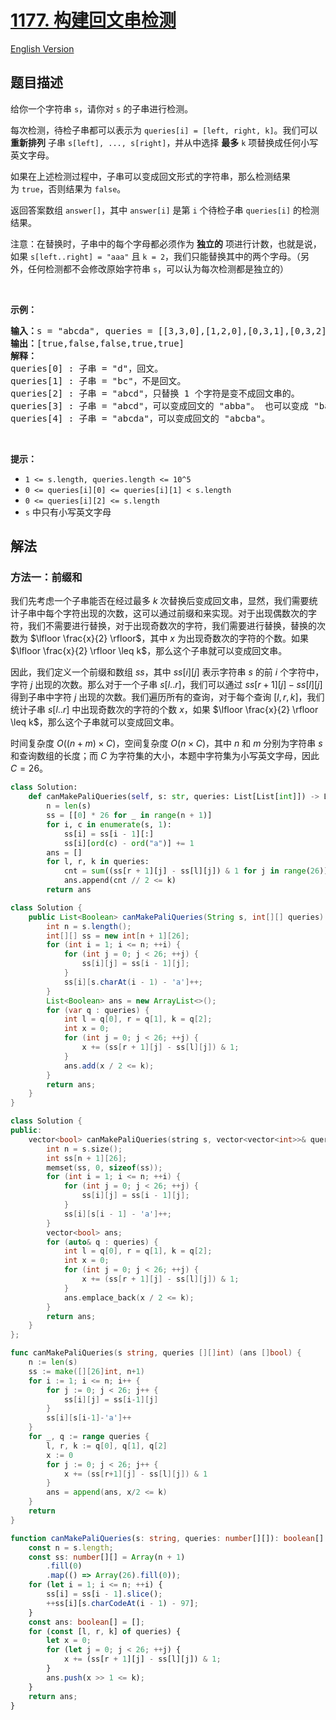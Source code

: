 # [1177. 构建回文串检测](https://leetcode.cn/problems/can-make-palindrome-from-substring)

[English Version](/solution/1100-1199/1177.Can%20Make%20Palindrome%20from%20Substring/README_EN.md)

## 题目描述

<!-- 这里写题目描述 -->

<p>给你一个字符串&nbsp;<code>s</code>，请你对&nbsp;<code>s</code>&nbsp;的子串进行检测。</p>

<p>每次检测，待检子串都可以表示为&nbsp;<code>queries[i] = [left, right, k]</code>。我们可以 <strong>重新排列</strong> 子串&nbsp;<code>s[left], ..., s[right]</code>，并从中选择 <strong>最多</strong> <code>k</code>&nbsp;项替换成任何小写英文字母。&nbsp;</p>

<p>如果在上述检测过程中，子串可以变成回文形式的字符串，那么检测结果为&nbsp;<code>true</code>，否则结果为&nbsp;<code>false</code>。</p>

<p>返回答案数组&nbsp;<code>answer[]</code>，其中&nbsp;<code>answer[i]</code>&nbsp;是第&nbsp;<code>i</code>&nbsp;个待检子串&nbsp;<code>queries[i]</code>&nbsp;的检测结果。</p>

<p>注意：在替换时，子串中的每个字母都必须作为 <strong>独立的</strong> 项进行计数，也就是说，如果&nbsp;<code>s[left..right] = &quot;aaa&quot;</code>&nbsp;且&nbsp;<code>k = 2</code>，我们只能替换其中的两个字母。（另外，任何检测都不会修改原始字符串 <code>s</code>，可以认为每次检测都是独立的）</p>

<p>&nbsp;</p>

<p><strong>示例：</strong></p>

<pre><strong>输入：</strong>s = &quot;abcda&quot;, queries = [[3,3,0],[1,2,0],[0,3,1],[0,3,2],[0,4,1]]
<strong>输出：</strong>[true,false,false,true,true]
<strong>解释：</strong>
queries[0] : 子串 = &quot;d&quot;，回文。
queries[1] :&nbsp;子串 = &quot;bc&quot;，不是回文。
queries[2] :&nbsp;子串 = &quot;abcd&quot;，只替换 1 个字符是变不成回文串的。
queries[3] :&nbsp;子串 = &quot;abcd&quot;，可以变成回文的 &quot;abba&quot;。 也可以变成 &quot;baab&quot;，先重新排序变成 &quot;bacd&quot;，然后把 &quot;cd&quot; 替换为 &quot;ab&quot;。
queries[4] :&nbsp;子串 = &quot;abcda&quot;，可以变成回文的 &quot;abcba&quot;。
</pre>

<p>&nbsp;</p>

<p><strong>提示：</strong></p>

<ul>
	<li><code>1 &lt;= s.length,&nbsp;queries.length&nbsp;&lt;= 10^5</code></li>
	<li><code>0 &lt;= queries[i][0] &lt;= queries[i][1] &lt;&nbsp;s.length</code></li>
	<li><code>0 &lt;= queries[i][2] &lt;= s.length</code></li>
	<li><code>s</code> 中只有小写英文字母</li>
</ul>

## 解法

### 方法一：前缀和

我们先考虑一个子串能否在经过最多 $k$ 次替换后变成回文串，显然，我们需要统计子串中每个字符出现的次数，这可以通过前缀和来实现。对于出现偶数次的字符，我们不需要进行替换，对于出现奇数次的字符，我们需要进行替换，替换的次数为 $\lfloor \frac{x}{2} \rfloor$，其中 $x$ 为出现奇数次的字符的个数。如果 $\lfloor \frac{x}{2} \rfloor \leq k$，那么这个子串就可以变成回文串。

因此，我们定义一个前缀和数组 $ss$，其中 $ss[i][j]$ 表示字符串 $s$ 的前 $i$ 个字符中，字符 $j$ 出现的次数。那么对于一个子串 $s[l..r]$，我们可以通过 $ss[r + 1][j] - ss[l][j]$ 得到子串中字符 $j$ 出现的次数。我们遍历所有的查询，对于每个查询 $[l, r, k]$，我们统计子串 $s[l..r]$ 中出现奇数次的字符的个数 $x$，如果 $\lfloor \frac{x}{2} \rfloor \leq k$，那么这个子串就可以变成回文串。

时间复杂度 $O((n + m) \times C)$，空间复杂度 $O(n \times C)$，其中 $n$ 和 $m$ 分别为字符串 $s$ 和查询数组的长度；而 $C$ 为字符集的大小，本题中字符集为小写英文字母，因此 $C = 26$。

<!-- tabs:start -->

```python
class Solution:
    def canMakePaliQueries(self, s: str, queries: List[List[int]]) -> List[bool]:
        n = len(s)
        ss = [[0] * 26 for _ in range(n + 1)]
        for i, c in enumerate(s, 1):
            ss[i] = ss[i - 1][:]
            ss[i][ord(c) - ord("a")] += 1
        ans = []
        for l, r, k in queries:
            cnt = sum((ss[r + 1][j] - ss[l][j]) & 1 for j in range(26))
            ans.append(cnt // 2 <= k)
        return ans
```

```java
class Solution {
    public List<Boolean> canMakePaliQueries(String s, int[][] queries) {
        int n = s.length();
        int[][] ss = new int[n + 1][26];
        for (int i = 1; i <= n; ++i) {
            for (int j = 0; j < 26; ++j) {
                ss[i][j] = ss[i - 1][j];
            }
            ss[i][s.charAt(i - 1) - 'a']++;
        }
        List<Boolean> ans = new ArrayList<>();
        for (var q : queries) {
            int l = q[0], r = q[1], k = q[2];
            int x = 0;
            for (int j = 0; j < 26; ++j) {
                x += (ss[r + 1][j] - ss[l][j]) & 1;
            }
            ans.add(x / 2 <= k);
        }
        return ans;
    }
}
```

```cpp
class Solution {
public:
    vector<bool> canMakePaliQueries(string s, vector<vector<int>>& queries) {
        int n = s.size();
        int ss[n + 1][26];
        memset(ss, 0, sizeof(ss));
        for (int i = 1; i <= n; ++i) {
            for (int j = 0; j < 26; ++j) {
                ss[i][j] = ss[i - 1][j];
            }
            ss[i][s[i - 1] - 'a']++;
        }
        vector<bool> ans;
        for (auto& q : queries) {
            int l = q[0], r = q[1], k = q[2];
            int x = 0;
            for (int j = 0; j < 26; ++j) {
                x += (ss[r + 1][j] - ss[l][j]) & 1;
            }
            ans.emplace_back(x / 2 <= k);
        }
        return ans;
    }
};
```

```go
func canMakePaliQueries(s string, queries [][]int) (ans []bool) {
	n := len(s)
	ss := make([][26]int, n+1)
	for i := 1; i <= n; i++ {
		for j := 0; j < 26; j++ {
			ss[i][j] = ss[i-1][j]
		}
		ss[i][s[i-1]-'a']++
	}
	for _, q := range queries {
		l, r, k := q[0], q[1], q[2]
		x := 0
		for j := 0; j < 26; j++ {
			x += (ss[r+1][j] - ss[l][j]) & 1
		}
		ans = append(ans, x/2 <= k)
	}
	return
}
```

```ts
function canMakePaliQueries(s: string, queries: number[][]): boolean[] {
    const n = s.length;
    const ss: number[][] = Array(n + 1)
        .fill(0)
        .map(() => Array(26).fill(0));
    for (let i = 1; i <= n; ++i) {
        ss[i] = ss[i - 1].slice();
        ++ss[i][s.charCodeAt(i - 1) - 97];
    }
    const ans: boolean[] = [];
    for (const [l, r, k] of queries) {
        let x = 0;
        for (let j = 0; j < 26; ++j) {
            x += (ss[r + 1][j] - ss[l][j]) & 1;
        }
        ans.push(x >> 1 <= k);
    }
    return ans;
}
```

<!-- tabs:end -->

<!-- end -->
